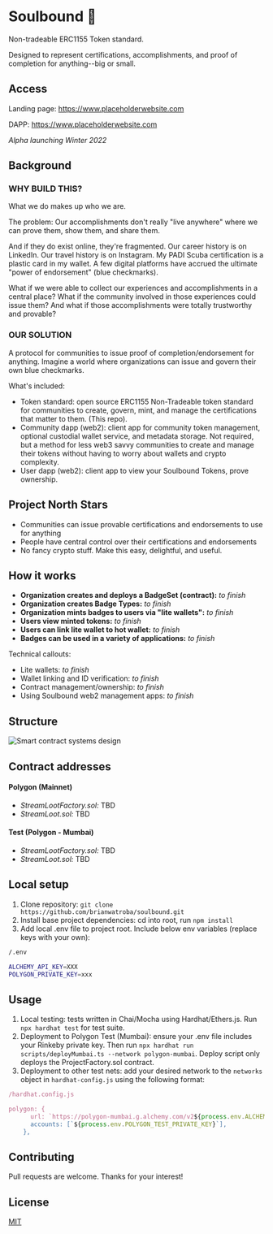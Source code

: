 # Soulbound 🪪

Non-tradeable ERC1155 Token standard.

Designed to represent certifications, accomplishments, and proof of completion for anything--big or small.

## Access

Landing page: https://www.placeholderwebsite.com

DAPP: https://www.placeholderwebsite.com

_Alpha launching Winter 2022_

## Background

### WHY BUILD THIS?

What we do makes up who we are.

The problem: Our accomplishments don't really "live anywhere" where we can prove them, show them, and share them.

And if they do exist online, they're fragmented. Our career history is on LinkedIn. Our travel history is on Instagram. My PADI Scuba certification is a plastic card in my wallet. A few digital platforms have accrued the ultimate "power of endorsement" (blue checkmarks).

What if we were able to collect our experiences and accomplishments in a central place? What if the community involved in those experiences could issue them? And what if those accomplishments were totally trustworthy and provable?

### OUR SOLUTION

A protocol for communities to issue proof of completion/endorsement for anything. Imagine a world where organizations can issue and govern their own blue checkmarks.

What's included:

- Token standard: open source ERC1155 Non-Tradeable token standard for communities to create, govern, mint, and manage the certifications that matter to them. (This repo).
- Community dapp (web2): client app for community token management, optional custodial wallet service, and metadata storage. Not required, but a method for less web3 savvy communities to create and manage their tokens without having to worry about wallets and crypto complexity.
- User dapp (web2): client app to view your Soulbound Tokens, prove ownership.

## Project North Stars

- Communities can issue provable certifications and endorsements to use for anything
- People have central control over their certifications and endorsements
- No fancy crypto stuff. Make this easy, delightful, and useful.

## How it works

- **Organization creates and deploys a BadgeSet (contract):** _to finish_
- **Organization creates Badge Types:** _to finish_
- **Organization mints badges to users via "lite wallets":** _to finish_
- **Users view minted tokens:** _to finish_
- **Users can link lite wallet to hot wallet:** _to finish_
- **Badges can be used in a variety of applications:** _to finish_

Technical callouts:

- Lite wallets: _to finish_
- Wallet linking and ID verification: _to finish_
- Contract management/ownership: _to finish_
- Using Soulbound web2 management apps: _to finish_

## Structure

![Smart contract systems design](https://brianwatroba.s3.amazonaws.com/soulboundsc2.png)

## Contract addresses

#### Polygon (Mainnet)

- _StreamLootFactory.sol:_ TBD
- _StreamLoot.sol:_ TBD

#### Test (Polygon - Mumbai)

- _StreamLootFactory.sol:_ TBD
- _StreamLoot.sol:_ TBD

## Local setup

1. Clone repository: `git clone https://github.com/brianwatroba/soulbound.git`
2. Install base project dependencies: cd into root, run `npm install`
3. Add local .env file to project root. Include below env variables (replace keys with your own):

```bash
/.env

ALCHEMY_API_KEY=XXX
POLYGON_PRIVATE_KEY=xxx
```

## Usage

1. Local testing: tests written in Chai/Mocha using Hardhat/Ethers.js. Run `npx hardhat test` for test suite.
2. Deployment to Polygon Test (Mumbai): ensure your .env file includes your Rinkeby private key. Then run `npx hardhat run scripts/deployMumbai.ts --network polygon-mumbai`. Deploy script only deploys the ProjectFactory.sol contract.
3. Deployment to other test nets: add your desired network to the `networks` object in `hardhat-config.js` using the following format:

```javascript
/hardhat.config.js

polygon: {
      url: `https://polygon-mumbai.g.alchemy.com/v2${process.env.ALCHEMY_API_KEY}`,
      accounts: [`${process.env.POLYGON_TEST_PRIVATE_KEY}`],
    },
```

## Contributing

Pull requests are welcome. Thanks for your interest!

## License

[MIT](https://choosealicense.com/licenses/mit/)
